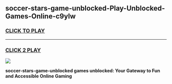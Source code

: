 
## soccer-stars-game-unblocked-Play-Unblocked-Games-Online-c9ylw
<h3>
<a href="https://premium76.site?title=soccer-stars-game-unblocked&ref=24A">CLICK TO PLAY</a></h3>
<hr>

<h3>
<a href="https://premium76.site?title=soccer-stars-game-unblocked&ref=24A">CLICK 2 PLAY</a>
  
</h3>

<a href="https://premium76.site?title=soccer-stars-game-unblocked&ref=24A"><img src="https://clearcache.store/games.png"></a>


**soccer-stars-game-unblocked games unblocked: Your Gateway to Fun and Accessible Online Gaming**
